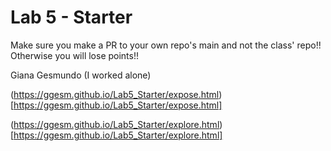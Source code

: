 # Lab 5 - Starter
Make sure you make a PR to your own repo's main and not the class' repo!! Otherwise you will lose points!!

Giana Gesmundo (I worked alone)

(https://ggesm.github.io/Lab5_Starter/expose.html)[https://ggesm.github.io/Lab5_Starter/expose.html]

(https://ggesm.github.io/Lab5_Starter/explore.html)[https://ggesm.github.io/Lab5_Starter/explore.html]
